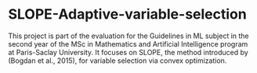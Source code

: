# SLOPE-Adaptive-variable-selection
This project is part of the evaluation for the Guidelines in ML subject in the second year of the MSc in Mathematics and Artificial Intelligence program at Paris-Saclay University. It focuses on SLOPE, the method introduced by (Bogdan et al., 2015), for variable selection via convex optimization.
